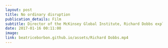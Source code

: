 ```yaml
---
layout: post
title: No ordinary disruption 
publication_details: Film
subtitle: Director of the McKinsey Global Institute, Richard Dobbs explains how emerging markets, technology, ageing populations and globalisation are shaping the world economy.
date: 2017-01-16 00:11:00
image:
link: beatriceborbon.github.io/assets/Richard Dobbs.mp4
---
```

